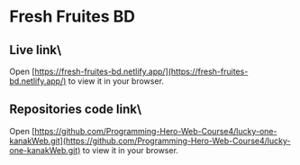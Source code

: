 # Fresh Fruites BD



## Live link\
Open [https://fresh-fruites-bd.netlify.app/](https://fresh-fruites-bd.netlify.app/) to view it in your browser.





## Repositories code link\
Open [https://github.com/Programming-Hero-Web-Course4/lucky-one-kanakWeb.git](https://github.com/Programming-Hero-Web-Course4/lucky-one-kanakWeb.git) to view it in your browser.
